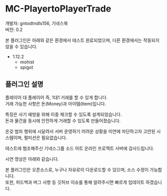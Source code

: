 # MC-PlayertoPlayerTrade

개발자: gntodtndls156, 기네스북  
버전: 0.2

본 플러그인은 아래와 같은 환경에서 테스트 완료되었으며, 다른 환경에서는 작동되지 않을 수 있습니다.

- 1.12.2
    - mohist
    - spigot
    
## 플러그인 설명
플레이어 대 플레이어 즉, 1대1 거래를 할 수 있게 합니다.  
거래 가능한 사항은 돈(Money)과 아이템(Item)입니다.

특징은 사기 예방을 위해 이중 체크할 수 있도록 설계되었습니다.  
돈과 물건을 동시에 안전하게 거래할 수 있도록 만들어졌습니다.

온갖 범죄 행위에 시달려서 서버 운영하기 어려운 상황을 미연에 차단하고자 고안된 시스템이며, 펄미션은 필요없습니다.

테스트에 협조해주신 기네스그룹 소드 아트 온라인 프로젝트 서버에 감사드립니다.

시연 영상은 아래와 같습니다.


본 플러그인은 오픈소스로, 누구나 자유로이 다운로드할 수 있으며, 소스 수정이 가능합니다.  
또한, 피드백과 버그 사항 등 깃허브 이슈를 통해 알려주시면 빠르게 업데이트 하겠습니다.
